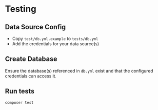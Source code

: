 # Testing

## Data Source Config

- Copy `test/db.yml.example` to `tests/db.yml`
- Add the credentials for your data source(s)

## Create Database
Ensure the database(s) referenced in `db.yml` exist and that the configured credentials can access it.

## Run tests
`composer test`
